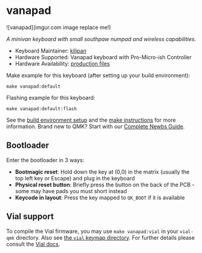 # vanapad

![vanapad](imgur.com image replace me!)

*A minivan keyboard with small southpaw numpad and wireless capabilities.*

* Keyboard Maintainer: [kilipan](https://github.com/kilipan)
* Hardware Supported: Vanapad keyboard with Pro-Micro-ish Controller
* Hardware Availability: [production files](https://github.com/kilipan/padavan/tree/main/southpaw)

Make example for this keyboard (after setting up your build environment):

    make vanapad:default

Flashing example for this keyboard:

    make vanapad:default:flash

See the [build environment setup](https://docs.qmk.fm/#/getting_started_build_tools) and the [make instructions](https://docs.qmk.fm/#/getting_started_make_guide) for more information. Brand new to QMK? Start with our [Complete Newbs Guide](https://docs.qmk.fm/#/newbs).

## Bootloader

Enter the bootloader in 3 ways:

* **Bootmagic reset**: Hold down the key at (0,0) in the matrix (usually the top left key or Escape) and plug in the keyboard
* **Physical reset button**: Briefly press the button on the back of the PCB - some may have pads you must short instead
* **Keycode in layout**: Press the key mapped to `QK_BOOT` if it is available

## Vial support

To compile the Vial firmware, you may use `make vanapad:vial` in your `vial-qmk` directory.
Also see [the `vial` keymap directory](https://github.com/kilipan/qmk-config-vanapad/tree/main/keymaps/vial).
For further details please consult the [Vial docs](https://get.vial.today/docs/porting-to-vial.html#1-prepare-your-build-environment).
